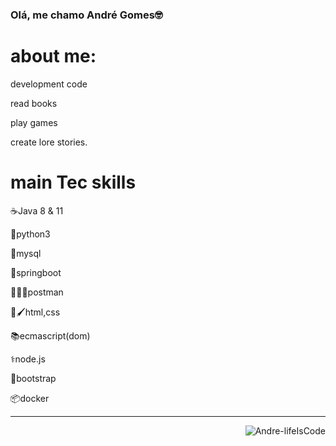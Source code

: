 ### Olá, me chamo André Gomes🤓
# about me:
<p>development code</p>
<p>read books </p>
<p>play games </p>
<p>create lore stories. </p>

# main Tec skills

   <p>☕Java 8 & 11</p>
   <p>🐍python3</p>
   <p>💾mysql</p>
   <p>🍃springboot</p>
   <p>🕺👨‍🚀postman</p>
   <p>📃🖌️html,css</p>
   <p>📚ecmascript(dom)</p>
   <p>⚕️node.js</p>
   <p>🎨bootstrap</p>
   <p>📦docker</p>
   














<hr>

 <div>
  <a href="https://github.com/Andre-gomes-dev">
 
</div>

<!-- <div style="display: inline_block"><br>
  -->

  <img align="right" alt="Andre-lifeIsCode" src="https://c.tenor.com/Lzr7afFB7xUAAAAM/microsoft-hackathon-hackathon.gif">
</div>
 














